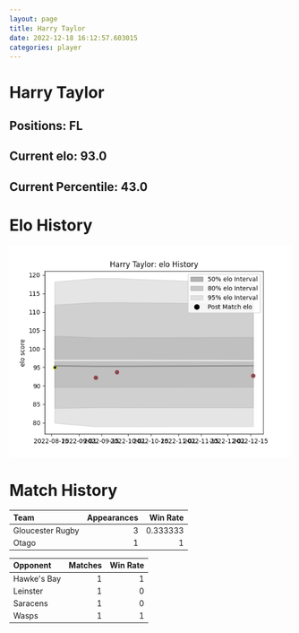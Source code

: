 ```yaml
---  
layout: page  
title: Harry Taylor  
date: 2022-12-18 16:12:57.603015  
categories: player  
---
```

# Harry Taylor

## Positions: FL

## Current elo: 93.0

## Current Percentile: 43.0

# Elo History


![elo history](history_HarryTaylor.png)
# Match History


| Team             |   Appearances |   Win Rate |
|:-----------------|--------------:|-----------:|
| Gloucester Rugby |             3 |   0.333333 |
| Otago            |             1 |   1        |

| Opponent    |   Matches |   Win Rate |
|:------------|----------:|-----------:|
| Hawke's Bay |         1 |          1 |
| Leinster    |         1 |          0 |
| Saracens    |         1 |          0 |
| Wasps       |         1 |          1 |
